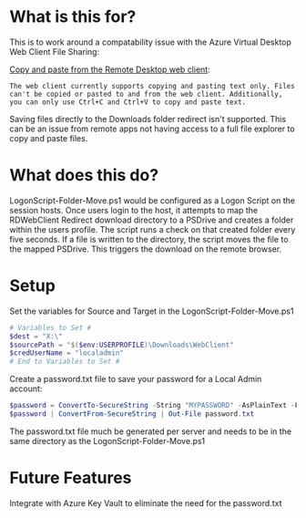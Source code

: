 # What is this for?

This is to work around a compatability issue with the Azure Virtual Desktop Web Client File Sharing:

[Copy and paste from the Remote Desktop web client](https://learn.microsoft.com/en-us/windows-server/remote/remote-desktop-services/clients/remote-desktop-web-client#transfer-files-with-the-web-client):

    The web client currently supports copying and pasting text only. Files can't be copied or pasted to and from the web client. Additionally, you can only use Ctrl+C and Ctrl+V to copy and paste text.

Saving files directly to the Downloads folder redirect isn't supported.  This can be an issue from remote apps not having access to a full file explorer to copy and paste files.

# What does this do?

LogonScript-Folder-Move.ps1 would be configured as a Logon Script on the session hosts.  Once users login to the host, it attempts to map the RDWebClient Redirect download directory to a PSDrive and creates a folder within the users profile.  The script runs a check on that created folder every five seconds.  If a file is written to the directory, the script moves the file to the mapped PSDrive.  This triggers the download on the remote browser.  

# Setup

Set the variables for Source and Target in the LogonScript-Folder-Move.ps1

```powershell
# Variables to Set #
$dest = "X:\"
$sourcePath = "$($env:USERPROFILE)\Downloads\WebClient"
$credUserName = "localadmin"
# End to Variables to Set #
```

Create a password.txt file to save your password for a Local Admin account:

```powershell
$password = ConvertTo-SecureString -String "MYPASSWORD" -AsPlainText -Force
$password | ConvertFrom-SecureString | Out-File password.txt
```

The password.txt file much be generated per server and needs to be in the same directory as the LogonScript-Folder-Move.ps1

# Future Features

Integrate with Azure Key Vault to eliminate the need for the password.txt